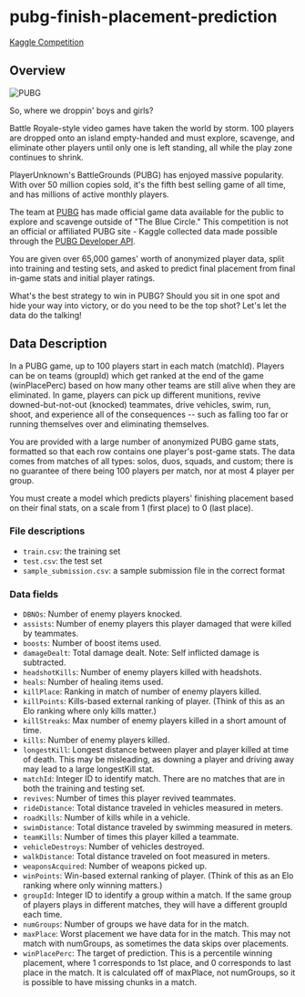 # pubg-finish-placement-prediction

[Kaggle Competition](https://www.kaggle.com/c/pubg-finish-placement-prediction)

## Overview

![PUBG](https://storage.googleapis.com/kaggle-media/competitions/PUBG/PUBG%20Inlay.jpg)

So, where we droppin' boys and girls?

Battle Royale-style video games have taken the world by storm. 100 players are dropped onto an island empty-handed and must explore, scavenge, and eliminate other players until only one is left standing, all while the play zone continues to shrink.

PlayerUnknown's BattleGrounds (PUBG) has enjoyed massive popularity. With over 50 million copies sold, it's the fifth best selling game of all time, and has millions of active monthly players.

The team at [PUBG](https://www.pubg.com/) has made official game data available for the public to explore and scavenge outside of "The Blue Circle." This competition is not an official or affiliated PUBG site - Kaggle collected data made possible through the [PUBG Developer API](https://developer.pubg.com/).

You are given over 65,000 games' worth of anonymized player data, split into training and testing sets, and asked to predict final placement from final in-game stats and initial player ratings.

What's the best strategy to win in PUBG? Should you sit in one spot and hide your way into victory, or do you need to be the top shot? Let's let the data do the talking!

## Data Description

In a PUBG game, up to 100 players start in each match (matchId). Players can be on teams (groupId) which get ranked at the end of the game (winPlacePerc) based on how many other teams are still alive when they are eliminated. In game, players can pick up different munitions, revive downed-but-not-out (knocked) teammates, drive vehicles, swim, run, shoot, and experience all of the consequences -- such as falling too far or running themselves over and eliminating themselves.

You are provided with a large number of anonymized PUBG game stats, formatted so that each row contains one player's post-game stats. The data comes from matches of all types: solos, duos, squads, and custom; there is no guarantee of there being 100 players per match, nor at most 4 player per group.

You must create a model which predicts players' finishing placement based on their final stats, on a scale from 1 (first place) to 0 (last place).

### File descriptions

- `train.csv`: the training set
- `test.csv`: the test set
- `sample_submission.csv`: a sample submission file in the correct format

### Data fields

- `DBNOs`: Number of enemy players knocked.
- `assists`: Number of enemy players this player damaged that were killed by teammates.
- `boosts`: Number of boost items used.
- `damageDealt`: Total damage dealt. Note: Self inflicted damage is subtracted.
- `headshotKills`: Number of enemy players killed with headshots.
- `heals`: Number of healing items used.
- `killPlace`: Ranking in match of number of enemy players killed.
- `killPoints`: Kills-based external ranking of player. (Think of this as an Elo ranking where only kills matter.)
- `killStreaks`: Max number of enemy players killed in a short amount of time.
- `kills`: Number of enemy players killed.
- `longestKill`: Longest distance between player and player killed at time of death. This may be misleading, as downing a player and driving away may lead to a large longestKill stat.
- `matchId`: Integer ID to identify match. There are no matches that are in both the training and testing set.
- `revives`: Number of times this player revived teammates.
- `rideDistance`: Total distance traveled in vehicles measured in meters.
- `roadKills`: Number of kills while in a vehicle.
- `swimDistance`: Total distance traveled by swimming measured in meters.
- `teamKills`: Number of times this player killed a teammate.
- `vehicleDestroys`: Number of vehicles destroyed.
- `walkDistance`: Total distance traveled on foot measured in meters.
- `weaponsAcquired`: Number of weapons picked up.
- `winPoints`: Win-based external ranking of player. (Think of this as an Elo ranking where only winning matters.)
- `groupId`: Integer ID to identify a group within a match. If the same group of players plays in different matches, they will have a different groupId each time.
- `numGroups`: Number of groups we have data for in the match.
- `maxPlace`: Worst placement we have data for in the match. This may not match with numGroups, as sometimes the data skips over placements.
- `winPlacePerc`: The target of prediction. This is a percentile winning placement, where 1 corresponds to 1st place, and 0 corresponds to last place in the match. It is calculated off of maxPlace, not numGroups, so it is possible to have missing chunks in a match.
